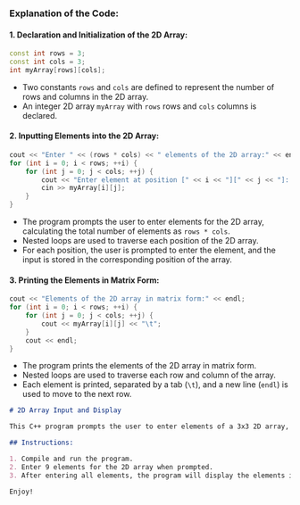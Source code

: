 
### Explanation of the Code:

#### 1. Declaration and Initialization of the 2D Array:
```cpp
const int rows = 3;
const int cols = 3;
int myArray[rows][cols];
```
- Two constants `rows` and `cols` are defined to represent the number of rows and columns in the 2D array.
- An integer 2D array `myArray` with `rows` rows and `cols` columns is declared.

#### 2. Inputting Elements into the 2D Array:
```cpp
cout << "Enter " << (rows * cols) << " elements of the 2D array:" << endl;
for (int i = 0; i < rows; ++i) {
    for (int j = 0; j < cols; ++j) {
        cout << "Enter element at position [" << i << "][" << j << "]: ";
        cin >> myArray[i][j];
    }
}
```
- The program prompts the user to enter elements for the 2D array, calculating the total number of elements as `rows * cols`.
- Nested loops are used to traverse each position of the 2D array.
- For each position, the user is prompted to enter the element, and the input is stored in the corresponding position of the array.

#### 3. Printing the Elements in Matrix Form:
```cpp
cout << "Elements of the 2D array in matrix form:" << endl;
for (int i = 0; i < rows; ++i) {
    for (int j = 0; j < cols; ++j) {
        cout << myArray[i][j] << "\t";
    }
    cout << endl;
}
```
- The program prints the elements of the 2D array in matrix form.
- Nested loops are used to traverse each row and column of the array.
- Each element is printed, separated by a tab (`\t`), and a new line (`endl`) is used to move to the next row.

```markdown
# 2D Array Input and Display

This C++ program prompts the user to enter elements of a 3x3 2D array, then displays the elements in matrix form.

## Instructions:

1. Compile and run the program.
2. Enter 9 elements for the 2D array when prompted.
3. After entering all elements, the program will display the elements in matrix form.

Enjoy!
```
